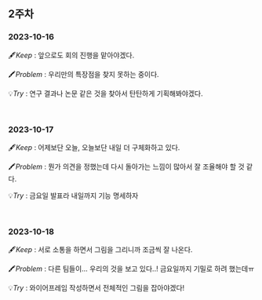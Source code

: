 ## 2주차
### 2023-10-16

🖋️*Keep* : 앞으로도 회의 진행을 맡아야겠다.

🖍️*Problem* : 우리만의 특장점을 찾지 못하는 중이다.

💡*Try* :  연구 결과나 논문 같은 것을 찾아서 탄탄하게 기획해봐야겠다.

<br/>


### 2023-10-17
🖋️*Keep* : 어제보단 오늘, 오늘보단 내일 더 구체화하고 있다.

🖍️*Problem* : 뭔가 의견을 정했는데 다시 돌아가는 느낌이 많아서 잘 조율해야 할 것 같다.

💡*Try* : 금요일 발표라 내일까지 기능 명세하자

<br/>


### 2023-10-18
🖋️*Keep* : 서로 소통을 하면서 그림을 그리니까 조금씩 잘 나온다.

🖍️*Problem* : 다른 팀들이… 우리의 것을 보고 있다..! 금요일까지 기밀로 하려 했는데ㅠ

💡*Try* :  와이어프레임 작성하면서 전체적인 그림을 잡아야겠다!

<br/>
